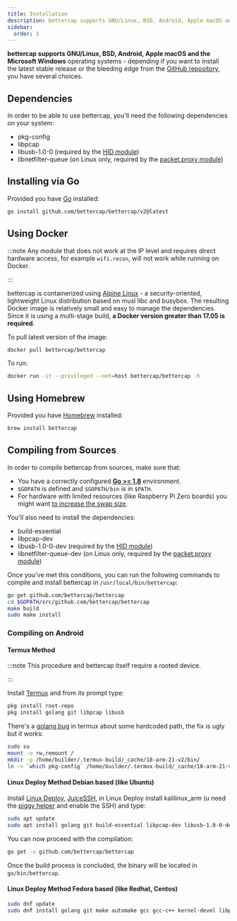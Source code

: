 ```yaml
---
title: Installation
description: bettercap supports GNU/Linux, BSD, Android, Apple macOS and the Microsoft Windows operating systems - depending if you want to install the latest stable release or the bleeding edge from the [GitHub repository](https://github.com/bettercap/bettercap), you have several choices.
sidebar:
  order: 3
---
```


**bettercap supports GNU/Linux, BSD, Android, Apple macOS and the Microsoft Windows** operating systems - depending if you want to install the latest stable release or the bleeding edge from the [GitHub repository](https://github.com/bettercap/bettercap), you have several choices.

## Dependencies

In order to be able to use bettercap, you'll need the following dependencies on your system:

- pkg-config
- libpcap
- libusb-1.0-0 (required by the [HID module](/modules/hid/))
- libnetfilter-queue (on Linux only, required by the [packet.proxy module](/modules/ethernet/proxies/packetproxy/))

## Installing via Go

Provided you have [Go](https://go.dev) installed:

```bash
go install github.com/bettercap/bettercap/v2@latest
```

## Using Docker

:::note
Any module that does not work at the IP level and requires direct hardware access, for example `wifi.recon`, will not work while running on Docker.

:::

bettercap is containerized using [Alpine Linux](https://alpinelinux.org/) - a security-oriented, lightweight Linux distribution based on musl libc and busybox. The resulting Docker image is relatively small and easy to manage the dependencies. Since it is using a multi-stage build, **a Docker version greater than 17.05 is required**.

To pull latest version of the image:

```bash
docker pull bettercap/bettercap
```

To run:

```bash
docker run -it --privileged --net=host bettercap/bettercap -h
```

## Using Homebrew

Provided you have [Homebrew](https://brew.sh) installed:

```bash
brew install bettercap
```

## Compiling from Sources

In order to compile bettercap from sources, make sure that:

- You have a correctly configured **[Go >= 1.8](https://golang.org/doc/install)** environment.
- `$GOPATH` is defined and `$GOPATH/bin` is in `$PATH`.
- For hardware with limited resources (like Raspberry Pi Zero boards) you might want [to increase the swap size](https://www.bitpi.co/2015/02/11/how-to-change-raspberry-pis-swapfile-size-on-rasbian/).

You'll also need to install the dependencies:

- build-essential
- libpcap-dev
- libusb-1.0-0-dev (required by the [HID module](/modules/hid/))
- libnetfilter-queue-dev (on Linux only, required by the [packet.proxy module](/modules/ethernet/proxies/packetproxy/))

Once you've met this conditions, you can run the following commands to compile and install bettercap in `/usr/local/bin/bettercap`:

```bash
go get github.com/bettercap/bettercap
cd $GOPATH/src/github.com/bettercap/bettercap
make build
sudo make install
```

### Compiling on Android

#### Termux Method

:::note
This procedure and bettercap itself require a rooted device.

:::

Install [Termux](https://termux.com/) and from its prompt type:

```bash
pkg install root-repo
pkg install golang git libpcap libusb
```

There's a [golang bug](https://github.com/bettercap/bettercap/issues/486) in termux about some hardcoded path, the fix is ugly but it works:

```bash
sudo su
mount -o rw,remount /
mkdir -p /home/builder/.termux-build/_cache/18-arm-21-v2/bin/
ln -s `which pkg-config` /home/builder/.termux-build/_cache/18-arm-21-v2/bin/arm-linux-androideabi-pkg-config
```

#### Linux Deploy Method Debian based (like Ubuntu)

Install [Linux Deploy](https://play.google.com/store/apps/details?id=ru.meefik.linuxdeploy), [JuiceSSH](https://play.google.com/store/apps/details?id=com.sonelli.juicessh), in Linux Deploy install kalilinux_arm (u need the [piggy helper](https://www.google.cl/search?q=piggy+helper+apk) and enable the SSH) and type:

```bash
sudo apt update
sudo apt install golang git build-essential libpcap-dev libusb-1.0-0-dev libnetfilter-queue-dev
```

You can now proceed with the compilation:

```bash
go get -u github.com/bettercap/bettercap
```

Once the build process is concluded, the binary will be located in `go/bin/bettercap`.

#### Linux Deploy Method Fedora based (like Redhat, Centos)

```bash
sudo dnf update
sudo dnf install golang git make automake gcc gcc-c++ kernel-devel libpcap-devel libusb1-devel libnetfilter_queue-devel
```
